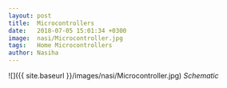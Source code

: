 ```yaml
---
layout: post
title:  Microcontrollers
date:   2018-07-05 15:01:34 +0300
image:  nasi/Microcontroller.jpg
tags:   Home Microcontrollers
author: Nasiha
---
```



![]({{ site.baseurl }}/images/nasi/Microcontroller.jpg)
*Schematic*






